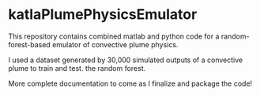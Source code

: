 # katlaPlumePhysicsEmulator


This repository contains combined matlab and python code for a random-forest-based emulator of convective plume physics.

I used a dataset generated by 30,000 simulated outputs of a convective plume to train and test. the random forest. 

More complete documentation to come as I finalize and package the code!
